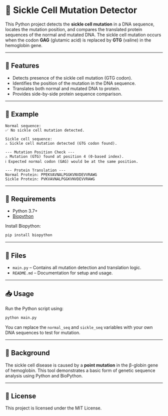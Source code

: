 # 🧬 Sickle Cell Mutation Detector

This Python project detects the **sickle cell mutation** in a DNA sequence, locates the mutation position, and compares the translated protein sequences of the normal and mutated DNA. The sickle cell mutation occurs when the codon **GAG** (glutamic acid) is replaced by **GTG** (valine) in the hemoglobin gene.

---

## 📌 Features

- Detects presence of the sickle cell mutation (GTG codon).
- Identifies the position of the mutation in the DNA sequence.
- Translates both normal and mutated DNA to protein.
- Provides side-by-side protein sequence comparison.

---

## 🧪 Example

```
Normal sequence:
✅ No sickle cell mutation detected.

Sickle cell sequence:
⚠️ Sickle cell mutation detected (GTG codon found).

--- Mutation Position Check ---
⚠️ Mutation (GTG) found at position 4 (0-based index).
ℹ️ Expected normal codon (GAG) would be at the same position.

--- Protein Translation ---
Normal Protein: PPEKVAVNALPGGKVNVDEVVRAWG
Sickle Protein: PVKVAVNALPGGKVNVDEVVRAWG
```

---

## 🚀 Requirements

- Python 3.7+
- [Biopython](https://biopython.org/)

Install Biopython:

```bash
pip install biopython
```

---

## 📂 Files

- `main.py` – Contains all mutation detection and translation logic.
- `README.md` – Documentation for setup and usage.

---

## 📥 Usage

Run the Python script using:

```bash
python main.py
```

You can replace the `normal_seq` and `sickle_seq` variables with your own DNA sequences to test for mutation.

---

## 📘 Background

The sickle cell disease is caused by a **point mutation** in the β-globin gene of hemoglobin. This tool demonstrates a basic form of genetic sequence analysis using Python and BioPython.


---

## 📜 License

This project is licensed under the MIT License.
